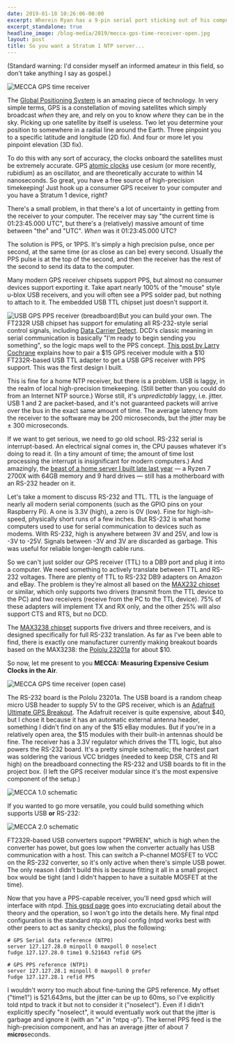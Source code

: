 ```yaml
---
date: 2019-01-18 10:26:06-08:00
excerpt: Wherein Ryan has a 9-pin serial port sticking out of his computer, in 2019.
excerpt_standalone: true
headline_image: /blog-media/2019/mecca-gps-time-receiver-open.jpg
layout: post
title: So you want a Stratum 1 NTP server...
---
```

(Standard warning: I'd consider myself an informed amateur in this field, so don't take anything I say as gospel.)

<img src="{{ site.url }}{{ site.baseurl }}/blog-media/2019/mecca-gps-time-receiver.jpg" alt="MECCA GPS time receiver" class="img-responsive img-rounded img-lg">

The [Global Positioning System](https://en.wikipedia.org/wiki/Global_Positioning_System) is an amazing piece of technology.  In very simple terms, GPS is a constellation of moving satellites which simply broadcast *when* they are, and rely on you to know *where* they can be in the sky.  Picking up one satellite by itself is useless.  Two let you determine your position to somewhere in a radial line around the Earth.  Three pinpoint you to a specific latitude and longitude (2D fix).  And four or more let you pinpoint elevation (3D fix).

To do this with any sort of accuracy, the clocks onboard the satellites must be extremely accurate.  GPS [atomic clocks](https://en.wikipedia.org/wiki/Atomic_clock) use cesium (or more recently, rubidium) as an oscillator, and are theoretically accurate to within 14 nanoseconds.  So great, you have a free source of high-precision timekeeping!  Just hook up a consumer GPS receiver to your computer and you have a Stratum 1 device, right?

There's a small problem, in that there's a lot of uncertainty in getting from the receiver to your computer.  The receiver may say "the current time is 01:23:45.000 UTC", but there's a (relatively) massive amount of time between "the" and "UTC".  *When* was it 01:23:45.000 UTC?

The solution is PPS, or 1PPS.  It's simply a high precision pulse, once per second, at the same time (or as close as can be) every second.  Usually the PPS pulse is at the top of the second, and then the receiver has the rest of the second to send its data to the computer.

Many modern GPS receiver chipsets support PPS, but almost no consumer devices support exporting it.  Take apart nearly 100% of the "mouse" style u-blox USB receivers, and you will often see a PPS solder pad, but nothing to attach to it.  The embedded USB TTL chipset just doesn't support it.

<img src="{{ site.url }}{{ site.baseurl }}/blog-media/2019/usb-gps-pps-receiver.jpg" alt="USB GPS PPS receiver (breadboard)" class="img-responsive img-rounded img-md pull-right">But you can build your own.  The FT232R USB chipset has support for emulating all RS-232-style serial control signals, including [Data Carrier Detect](https://en.wikipedia.org/wiki/Data_Carrier_Detect).  DCD's classic meaning in serial communication is basically "I'm ready to begin sending you something", so the logic maps well to the PPS concept.  [This post by Larry Cochrane](http://psn.quake.net/shake/usbgps.html) explains how to pair a $15 GPS receiver module with a $10 FT232R-based USB TTL adapter to get a USB GPS receiver with PPS support.  This was the first design I built.

This is fine for a home NTP receiver, but there is a problem.  USB is laggy, in the realm of local high-precision timekeeping.  (Still better than you could do from an Internet NTP source.)  Worse still, it's *unpredictably* laggy, i.e. jitter.  USB 1 and 2 are packet-based, and it's not guaranteed packets will arrive over the bus in the exact same amount of time.  The average latency from the receiver to the software may be 200 microseconds, but the jitter may be ± 300 microseconds.

If we want to get serious, we need to go old school.  RS-232 serial is interrupt-based.  An electrical signal comes in, the CPU pauses whatever it's doing to read it.  (In a tiny amount of time; the amount of time lost processing the interrupt is insignificant for modern computers.)  And amazingly, the [beast of a home server I built late last year](https://pcpartpicker.com/b/RCV6Mp) — a Ryzen 7 2700X with 64GB memory and 9 hard drives — still has a motherboard with an RS-232 header on it.

Let's take a moment to discuss RS-232 and TTL.  TTL is the language of nearly all modern serial components (such as the GPIO pins on your Raspberry Pi).  A one is 3.3V (high), a zero is 0V (low).  Fine for high-ish-speed, physically short runs of a few inches.  But RS-232 is what home computers used to use for serial communication to devices such as modems.  With RS-232, high is anywhere between 3V and 25V, and low is -3V to -25V.  Signals between -3V and 3V are discarded as garbage.  This was useful for reliable longer-length cable runs.

So we can't just solder our GPS receiver (TTL) to a DB9 port and plug it into a computer.  We need something to actively translate between TTL and RS-232 voltages.  There are plenty of TTL to RS-232 DB9 adapters on Amazon and eBay.  The problem is they're almost all based on the [MAX232 chipset](http://www.ti.com/lit/gpn/max232) or similar, which only supports two drivers (transmit from the TTL device to the PC) and two receivers (receive from the PC to the TTL device).  75% of these adapters will implement TX and RX only, and the other 25% will also support CTS and RTS, but no DCD.

The [MAX3238 chipset](https://www.ti.com/lit/ds/symlink/max3238.pdf) supports five drivers and three receivers, and is designed specifically for full RS-232 translation.  As far as I've been able to find, there is exactly one manufacturer currently making breakout boards based on the MAX3238: the [Pololu 23201a](https://www.pololu.com/product/126) for about $10.

So now, let me present to you **MECCA: Measuring Expensive Cesium Clocks in the Air**.

<img src="{{ site.url }}{{ site.baseurl }}/blog-media/2019/mecca-gps-time-receiver-open.jpg" alt="MECCA GPS time receiver (open case)" class="img-responsive img-rounded img-lg">

The RS-232 board is the Pololu 23201a.  The USB board is a random cheap micro USB header to supply 5V to the GPS receiver, which is an [Adafruit Ultimate GPS Breakout](https://www.adafruit.com/product/746).  The Adafruit receiver is quite expensive, about $40, but I chose it because it has an automatic external antenna header, something I didn't find on any of the $15 eBay modules.  But if you're in a relatively open area, the $15 modules with their built-in antennas should be fine.  The receiver has a 3.3V regulator which drives the TTL logic, but also powers the RS-232 board.  It's a pretty simple schematic; the hardest part was soldering the various VCC bridges (needed to keep DSR, CTS and RI high) on the breadboard connecting the RS-232 and USB boards to fit in the project box.  (I left the GPS receiver modular since it's the most expensive component of the setup.)

<img src="{{ site.url }}{{ site.baseurl }}/blog-media/2019/mecca-1.0-schematic.png" alt="MECCA 1.0 schematic" class="img-responsive img-rounded img-lg">

If you wanted to go more versatile, you could build something which supports USB **or** RS-232:

<img src="{{ site.url }}{{ site.baseurl }}/blog-media/2019/mecca-2.0-schematic.png" alt="MECCA 2.0 schematic" class="img-responsive img-rounded img-lg">

FT232R-based USB converters support "PWREN", which is high when the converter has power, but goes low when the converter actually has USB communication with a host.  This can switch a P-channel MOSFET to VCC on the RS-232 converter, so it's only active when there's simple USB power.  The only reason I didn't build this is because fitting it all in a small project box would be tight (and I didn't happen to have a suitable MOSFET at the time).

Now that you have a PPS-capable receiver, you'll need gpsd which will interface with ntpd.  [This gpsd page](http://www.catb.org/gpsd/gpsd-time-service-howto.html) goes into excruciating detail about the theory and the operation, so I won't go into the details here.  My final ntpd configuration is the standard ntp.org pool config (ntpd works best with other peers to act as sanity checks), plus the following:

```
# GPS Serial data reference (NTP0)
server 127.127.28.0 minpoll 0 maxpoll 0 noselect
fudge 127.127.28.0 time1 0.521643 refid GPS

# GPS PPS reference (NTP1)
server 127.127.28.1 minpoll 0 maxpoll 0 prefer
fudge 127.127.28.1 refid PPS
```

I wouldn't worry too much about fine-tuning the GPS reference.  My offset ("time1") is 521.643ms, but the jitter can be up to 60ms, so I've explicitly told ntpd to track it but not to consider it ("noselect").  Even if I didn't explicitly specify "noselect", it would eventually work out that the jitter is garbage and ignore it (with an "x" in "ntpq -p").  The kernel PPS feed is the high-precision component, and has an average jitter of about 7 **micro**seconds.
